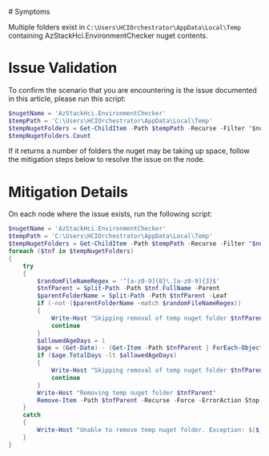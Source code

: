 # Symptoms

Multiple folders exist in ```C:\Users\HCIOrchestrator\AppData\Local\Temp``` containing AzStackHci.EnvironmentChecker nuget contents.

# Issue Validation

To confirm the scenario that you are encountering is the issue documented in this article, please run this script:
```PowerShell
$nugetName = 'AzStackHci.EnvironmentChecker'
$tempPath = 'C:\Users\HCIOrchestrator\AppData\Local\Temp'
$tempNugetFolders = Get-ChildItem -Path $tempPath -Recurse -Filter "$nugetName.*" -Directory -ErrorAction SilentlyContinue
$tempNugetFolders.Count
```
If it returns a number of folders the nuget may be taking up space, follow the mitigation steps below to resolve the issue on the node. 

# Mitigation Details

On each node where the issue exists, run the following script:

```PowerShell
$nugetName = 'AzStackHci.EnvironmentChecker'
$tempPath = 'C:\Users\HCIOrchestrator\AppData\Local\Temp'
$tempNugetFolders = Get-ChildItem -Path $tempPath -Recurse -Filter "$nugetName.*" -Directory -ErrorAction SilentlyContinue
foreach ($tnf in $tempNugetFolders)
{
    try
    {
        $randomFileNameRegex = '^[a-z0-9]{8}\.[a-z0-9]{3}$'
        $tnfParent = Split-Path -Path $tnf.FullName -Parent
        $parentFolderName = Split-Path -Path $tnfParent -Leaf
        if (-not ($parentFolderName -match $randomFileNameRegex))
        {
            Write-Host "Skipping removal of temp nuget folder $tnfParent as it does not match expected pattern."
            continue
        }
        $allowedAgeDays = 1
        $age = (Get-Date) - (Get-Item -Path $tnfParent | ForEach-Object LastWriteTime)
        if ($age.TotalDays -lt $allowedAgeDays)
        {
            Write-Host "Skipping removal of temp nuget folder $tnfParent as its last write time was $($age.TotalDays) days ago, which is less than $allowedAgeDays days."
            continue
        }
        Write-Host "Removing temp nuget folder $tnfParent"
        Remove-Item -Path $tnfParent -Recurse -Force -ErrorAction Stop
    }
    catch
    {
        Write-Host "Unable to remove temp nuget folder. Exception: $($_.Exception.GetType().FullName): $($_.Exception.Message)" -ForegroundColor Red
    }
}
```